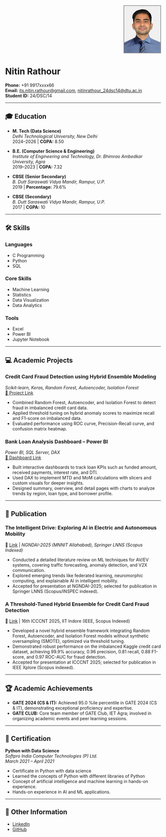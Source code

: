 <p align="right">
  <img src="https://github.com/its-nitin-rathour/Resume/blob/main/Img.jpg" alt="Nitin Rathour" width="120" />
</p>

# Nitin Rathour

**Phone:** +91 9917xxxx66  
**Email:** its.nitin.rathour@gmail.com, nitinrathour_24dsc14@dtu.ac.in   
**Student ID:** 24/DSC/14  

---

## 🎓 Education

- **M. Tech (Data Science)**  
  *Delhi Technological University, New Delhi*  
  2024–2026 | **CGPA:** 8.50

- **B.E. (Computer Science & Engineering)**  
  *Institute of Engineering and Technology, Dr. Bhimrao Ambedkar University, Agra*  
  2019–2023 | **CGPA:** 7.32

- **CBSE (Senior Secondary)**  
  *B. Dutt Saraswati Vidya Mandir, Rampur, U.P.*  
  2019 | **Percentage:** 79.6%

- **CBSE (Secondary)**  
  *B. Dutt Saraswati Vidya Mandir, Rampur, U.P.*  
  2017 | **CGPA:** 10

---

## 🛠 Skills
### Languages
- C Programming
- Python
- SQL

### Core Skills
- Machine Learning
- Statistics
- Data Visualization
- Data Analytics

### Tools
- Excel
- Power BI
- Jupyter Notebook

---

## 💻 Academic Projects

### Credit Card Fraud Detection using Hybrid Ensemble Modeling  
*Scikit-learn, Keras, Random Forest, Autoencoder, Isolation Forest*  
[🔗 Project Link](https://github.com/its-nitin-rathour/Credit-Card-Fraud-Detection-using-Hybrid-Ensemble-Modeling)

- Combined Random Forest, Autoencoder, and Isolation Forest to detect fraud in imbalanced credit card data.
- Applied threshold tuning on hybrid anomaly scores to maximize recall and F1-score on imbalanced data.
- Evaluated performance using ROC curve, Precision-Recall curve, and confusion matrix heatmap.


### Bank Loan Analysis Dashboard – Power BI  
*Power BI, SQL Server, DAX*  
[🔗 Dashboard Link](https://github.com/its-nitin-rathour/Bank-Loan-Analysis-Dashboard-Power-Bi)

- Built interactive dashboards to track loan KPIs such as funded amount, received payments, interest rate, and DTI.
- Used DAX to implement MTD and MoM calculations with slicers and custom visuals for deeper insights.
- Designed summary, overview, and detail pages with charts to analyze trends by region, loan type, and borrower profile.

---
## 🧠 Publication

### The Intelligent Drive: Exploring AI in Electric and Autonomous Mobility  
🔗 [Link](#) | _NGNDAI-2025 (MNNIT Allahabad), Springer LNNS (Scopus Indexed)_

- Conducted a detailed literature review on ML techniques for AV/EV systems, covering traffic forecasting, anomaly detection, and V2X communication.  
- Explored emerging trends like federated learning, neuromorphic computing, and explainable AI in intelligent mobility.  
- Accepted for presentation at NGNDAI-2025; selected for publication in Springer LNNS (Scopus/INSPEC indexed).


### A Threshold-Tuned Hybrid Ensemble for Credit Card Fraud Detection
🔗 [Link](#) | 16th ICCCNT 2025, IIT Indore (IEEE, Scopus Indexed)

- Developed a novel hybrid ensemble framework integrating Random Forest, Autoencoder, and Isolation Forest models without synthetic oversampling (SMOTE), optimized via threshold tuning.
- Demonstrated robust performance on the imbalanced Kaggle credit card dataset, achieving 99.9% accuracy, 0.96 precision, 0.81 recall, 0.88 F1-score, and 0.97 ROC-AUC for fraud detection.
- Accepted for presentation at ICCCNT 2025; selected for publication in IEEE Xplore (Scopus indexed).

---

## 🏆 Academic Achievements

- **GATE 2024 (CS & IT):** Achieved 95.0 %ile percentile in GATE 2024 (CS & IT),  demonstrating exceptional proficiency and expertise.
- **GATE CLUB:** Core team member of GATE Club, IET Agra; involved in organizing academic events and peer learning sessions.
---

## 📜 Certification

**Python with Data Science**  
*Softpro India Computer Technologies (P) Ltd.*  
_March 2021 – April 2021_

- Certificate in Python with data science
- Learned the concepts of  Python with different libraries of Python
- Concept of artificial intelligence and machine learning in hands-on experience.
- Hands-on experience in AI and ML applications.


---

## 🔗 Other Information

- [LinkedIn](https://www.linkedin.com/in/its-nitin-rathour/)
- [GitHub](https://github.com/its-nitin-rathour)

